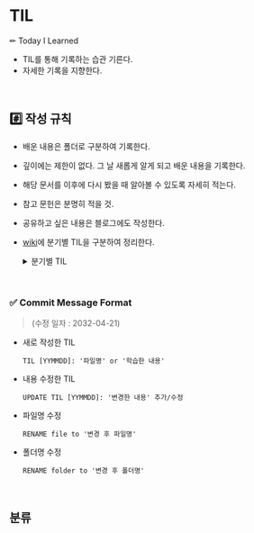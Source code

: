 # TIL
✏ Today I Learned 
- TIL를 통해 기록하는 습관 기른다. 
- 자세한 기록을 지향한다. 
<br>

## #️⃣ 작성 규칙
- 배운 내용은 폴더로 구분하여 기록한다.
- 깊이에는 제한이 없다. 그 날 새롭게 알게 되고 배운 내용을 기록한다.
- 해당 문서를 이후에 다시 봤을 때 알아볼 수 있도록 자세히 적는다. 
- 참고 문헌은 분명히 적을 것.
- 공유하고 싶은 내용은 블로그에도 작성한다.
- [wiki](https://github.com/HyeM207/TIL/wiki)에 분기별 TIL을 구분하여 정리한다.

    <details><summary>분기별 TIL</summary>

    ###
    - [데이터 엔지니어링 데브코스 TIL](https://github.com/HyeM207/TIL/wiki/%EB%8D%B0%EC%9D%B4%ED%84%B0-%EC%97%94%EC%A7%80%EB%8B%88%EC%96%B4%EB%A7%81-%EB%8D%B0%EB%B8%8C%EC%BD%94%EC%8A%A4-TIL)

    </details>

<br>

### ✅ Commit Message Format 
> (수정 일자 : 2032-04-21)

- 새로 작성한 TIL  
    ```
    TIL [YYMMDD]: '파일명' or '학습한 내용' 
    ```
- 내용 수정한 TIL
    ```
    UPDATE TIL [YYMMDD]: '변경한 내용' 추가/수정 
    ```
- 파일명 수정 
    ```
    RENAME file to '변경 후 파일명'
    ```
- 폴더명 수정 
    ```
    RENAME folder to '변경 후 폴더명'
    ```

<br/>



## 분류 
